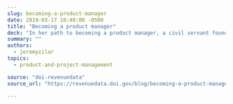 ```yaml
---
slug: becoming-a-product-manager
date: 2019-03-17 10:49:00 -0500
title: "Becoming a product manager"
deck: "In her path to becoming a product manager, a civil servant found the flexibility to explore new approaches to managing the product while periodically shaping her role into something that worked for the team."
summary: ""
authors:
  - jeremyzilar
topics:
  - product-and-project-management

source: "doi-revenuedata"
source_url: "https://revenuedata.doi.gov/blog/becoming-a-product-manager/"

---
```

